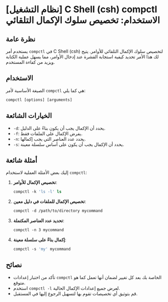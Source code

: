 # [نظام التشغيل] C Shell (csh) compctl الاستخدام: تخصيص سلوك الإكمال التلقائي

## نظرة عامة
يستخدم أمر `compctl` في C Shell (csh) لتخصيص سلوك الإكمال التلقائي للأوامر. يتيح لك هذا الأمر تحديد كيفية استجابة القشرة عند إدخال الأوامر، مما يسهل عملية الكتابة ويزيد من كفاءة المستخدم.

## الاستخدام
الصيغة الأساسية لأمر `compctl` هي كما يلي:

```csh
compctl [options] [arguments]
```

## الخيارات الشائعة
- `-d`: يحدد أن الإكمال يجب أن يكون بناءً على الدليل.
- `-f`: يفرض الإكمال على الملفات فقط.
- `-n`: يحدد عدد العناصر التي يجب إكمالها.
- `-s`: يحدد أن الإكمال يجب أن يكون على أساس سلسلة معينة.

## أمثلة شائعة
إليك بعض الأمثلة العملية لاستخدام `compctl`:

1. **تخصيص الإكمال للأوامر**:
   ```csh
   compctl -k 'ls -l' ls
   ```

2. **تخصيص الإكمال للملفات في دليل معين**:
   ```csh
   compctl -d /path/to/directory mycommand
   ```

3. **تحديد عدد العناصر المكتملة**:
   ```csh
   compctl -n 3 mycommand
   ```

4. **إكمال بناءً على سلسلة معينة**:
   ```csh
   compctl -s 'my' mycommand
   ```

## نصائح
- تأكد من اختبار إعدادات `compctl` الخاصة بك بعد كل تغيير لضمان أنها تعمل كما هو متوقع.
- استخدم `compctl -l` لعرض جميع إعدادات الإكمال الحالية.
- قم بتوثيق أي تخصيصات تقوم بها لتسهيل الرجوع إليها في المستقبل.